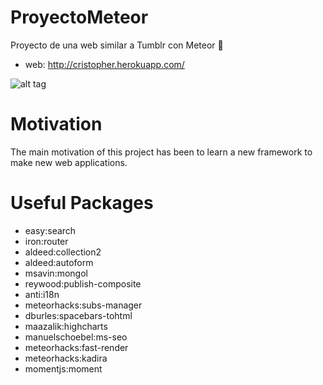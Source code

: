 # ProyectoMeteor

Proyecto de una web similar a Tumblr con Meteor :rocket:

+ web: http://cristopher.herokuapp.com/

![alt tag](http://i.imgur.com/8tPbmJk.png)

# Motivation

The main motivation of this project has been to learn a new framework to make new web applications.

# Useful Packages

+ easy:search
+ iron:router
+ aldeed:collection2
+ aldeed:autoform
+ msavin:mongol
+ reywood:publish-composite
+ anti:i18n
+ meteorhacks:subs-manager
+ dburles:spacebars-tohtml
+ maazalik:highcharts
+ manuelschoebel:ms-seo
+ meteorhacks:fast-render
+ meteorhacks:kadira
+ momentjs:moment
